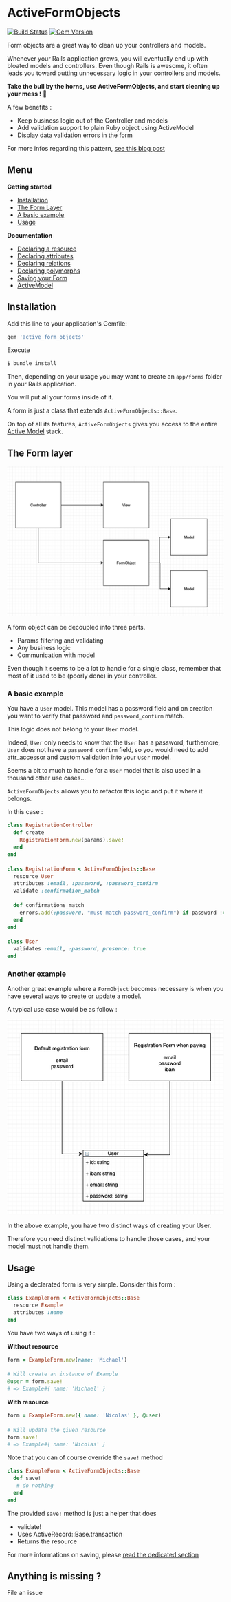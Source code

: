 # ActiveFormObjects

[![Build Status](https://travis-ci.org/FidMe/active_form_objects.svg?branch=master)](https://travis-ci.org/FidMe/active_form_objects)
[![Gem Version](https://badge.fury.io/rb/active_form_objects.svg)](https://badge.fury.io/rb/active_form_objects)

Form objects are a great way to clean up your controllers and models.

Whenever your Rails application grows, you will eventually end up with bloated models and controllers. Even though Rails is awesome, it often leads you toward putting unnecessary logic in your controllers and models.

**Take the bull by the horns, use ActiveFormObjects, and start cleaning up your mess ! 💪**

A few benefits :

- Keep business logic out of the Controller and models
- Add validation support to plain Ruby object using ActiveModel
- Display data validation errors in the form

For more infos regarding this pattern, [see this blog post](https://medium.com/selleo/essential-rubyonrails-patterns-form-objects-b199aada6ec9)

## Menu

**Getting started**

- [Installation](https://github.com/FidMe/active_form_objects#installation)
- [The Form Layer](https://github.com/FidMe/active_form_objects#the-form-layer)
- [A basic example](https://github.com/FidMe/active_form_objects#a-basic-example)
- [Usage](https://github.com/FidMe/active_form_objects#usage)

**Documentation**

- [Declaring a resource](https://github.com/FidMe/active_form_objects/blob/master/docs/Resource.md)
- [Declaring attributes](https://github.com/FidMe/active_form_objects/blob/master/docs/Attributes.md)
- [Declaring relations](https://github.com/FidMe/active_form_objects/blob/master/docs/Relations.md)
- [Declaring polymorphs](https://github.com/FidMe/active_form_objects/blob/master/docs/Polymorphs.md)
- [Saving your Form](https://github.com/FidMe/active_form_objects/blob/master/docs/Savings.md)
- [ActiveModel](https://api.rubyonrails.org/classes/ActiveModel/Model.html)

## Installation

Add this line to your application's Gemfile:

```ruby
gem 'active_form_objects'
```

Execute

```bash
$ bundle install
```

Then, depending on your usage you may want to create an `app/forms` folder in your Rails application.

You will put all your forms inside of it.

A form is just a class that extends `ActiveFormObjects::Base`.

On top of all its features, `ActiveFormObjects` gives you access to the entire [Active Model](https://guides.rubyonrails.org/active_model_basics.html) stack.

## The Form layer

![The form layer](https://raw.githubusercontent.com/FidMe/active_form_objects/master/docs/images/form_layer.png)

A form object can be decoupled into three parts.

- Params filtering and validating
- Any business logic
- Communication with model

Even though it seems to be a lot to handle for a single class, remember that most of it used to be (poorly done) in your controller.

### A basic example

You have a `User` model.
This model has a password field and on creation you want to verify that password and `password_confirm` match.

This logic does not belong to your `User` model.

Indeed, `User` only needs to know that the `User` has a password, furthemore, `User` does not have a `password_confirm` field, so you would need to add attr_accessor and custom validation into your `User` model.

Seems a bit to much to handle for a `User` model that is also used in a thousand other use cases...

`ActiveFormObjects` allows you to refactor this logic and put it where it belongs.

In this case :

```ruby
class RegistrationController
  def create
    RegistrationForm.new(params).save!
  end
end

class RegistrationForm < ActiveFormObjects::Base
  resource User
  attributes :email, :password, :password_confirm
  validate :confirmation_match

  def confirmations_match
    errors.add(:password, "must match password_confirm") if password != password_confirm
  end
end

class User
  validates :email, :password, presence: true
end
```

### Another example

Another great example where a `FormObject` becomes necessary is when you have several ways to create or update a model.

A typical use case would be as follow :

![form example](https://raw.githubusercontent.com/FidMe/active_form_objects/master/docs/images/registration_example.png)

In the above example, you have two distinct ways of creating your User.

Therefore you need distinct validations to handle those cases, and your model must not handle them.

## Usage

Using a declarated form is very simple.
Consider this form :

```ruby
class ExampleForm < ActiveFormObjects::Base
  resource Example
  attributes :name
end
```

You have two ways of using it :

**Without resource**

```ruby
form = ExampleForm.new(name: 'Michael')

# Will create an instance of Example
@user = form.save!
# => Example#{ name: 'Michael' }
```

**With resource**

```ruby
form = ExampleForm.new({ name: 'Nicolas' }, @user)

# Will update the given resource
form.save!
# => Example#{ name: 'Nicolas' }
```

Note that you can of course override the `save!` method

```ruby
class ExampleForm < ActiveFormObjects::Base
  def save!
   # do nothing
  end
end
```

The provided `save!` method is just a helper that does

- validate!
- Uses ActiveRecord::Base.transaction
- Returns the resource

For more informations on saving, please [read the dedicated section](https://github.com/FidMe/active_form_objects/blob/master/docs/Savings.md)

## Anything is missing ?

File an issue
